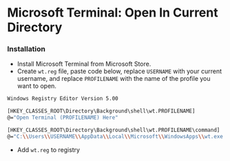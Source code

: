 # Microsoft Terminal: Open In Current Directory

### Installation
- Install Microsoft Terminal from Microsoft Store.
- Create `wt.reg` file, paste code below, replace `USERNAME` with your current username, and replace `PROFILENAME` with the name of the profile you want to open.
```sh
Windows Registry Editor Version 5.00

[HKEY_CLASSES_ROOT\Directory\Background\shell\wt.PROFILENAME]
@="Open Terminal (PROFILENAME) Here"

[HKEY_CLASSES_ROOT\Directory\Background\shell\wt.PROFILENAME\command]
@="C:\\Users\\USERNAME\\AppData\\Local\\Microsoft\\WindowsApps\\wt.exe new-tab -d . -p \"PROFILENAME\""
```
- Add `wt.reg` to registry
